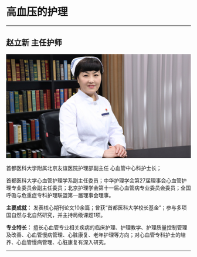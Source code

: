 # 高血压的护理

---

## 赵立新 主任护师

![1679372910744](image/c06_015/1679372910744.png)

首都医科大学附属北京友谊医院护理部副主任 心血管中心科护士长；

首都医科大学心血管护理学系副主任委员；中华护理学会第27届理事会心血管护理专业委员会副主任委员；北京护理学会第十一届心血管病专业委员会委员；全国呼吸与危重症专科护理联盟第一届理事会理事。


**主要成就：** 发表核心期刊论文10余篇；曾获“首都医科大学校长基金”；参与多项国自然与北自然研究，并主持局级课题1项。


**专业特长：** 擅长心血管专业相关疾病的临床护理、护理教学、护理质量控制管理及改善、心血管慢病管理、心脏康复、老年护理等方向；对心血管专科护士的培养、心血管慢病管理、心脏康复有深入研究。

---
